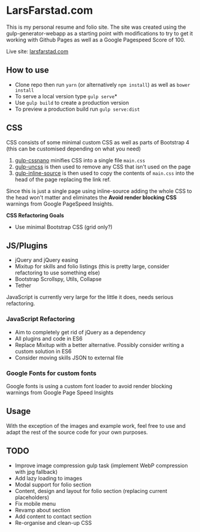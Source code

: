 # LarsFarstad.com

This is my personal resume and folio site. The site was created using the gulp-generator-webapp as a starting point with modifications to try to get it working with Github Pages as well as a Google Pagespeed Score of 100.  

Live site: [larsfarstad.com](https://larsfarstad.com)

## How to use

* Clone repo then run `yarn` (or alternatively `npm install`) as well as `bower install`
* To serve a local version type `gulp serve`* 
* Use `gulp build` to create a production version 
* To preview a production build run `gulp serve:dist`

## CSS 

CSS consists of some minimal custom CSS as well as parts of Bootstrap 4 (this can be customised depending on what you need)

1. [gulp-cssnano](https://github.com/ben-eb/gulp-cssnano) minifies CSS into a single file `main.css` 
2. [gulp-uncss](https://github.com/ben-eb/gulp-uncss) is then used to remove any CSS that isn't used on the page 
3. [gulp-inline-source](https://github.com/fmal/gulp-inline-source) is then used to copy the contents of `main.css` into the head of the page replacing the link ref.

Since this is just a single page using inline-source adding the whole CSS to the head won't matter and eliminates the **Avoid render blocking CSS** warnings from Google PageSpeed Insights.

**CSS Refactoring Goals**

* Use minimal Bootstrap CSS (grid only?)

## JS/Plugins 

* jQuery and jQuery easing
* Mixitup for skills and folio listings (this is pretty large, consider refactoring to use something else)
* Bootstrap Scrollspy, Utils, Collapse
* Tether

JavaScript is currently very large for the little it does, needs serious refactoring.

### JavaScript Refactoring

* Aim to completely get rid of jQuery as a dependency
* All plugins and code in ES6
* Replace Mixitup with a better alternative. Possibly consider writing a custom solution in ES6
* Consider moving skills JSON to external file 

### Google Fonts for custom fonts 

Google fonts is using a custom font loader to avoid render blocking warnings from Google Page Speed Insights

## Usage

With the exception of the images and example work, feel free to use and adapt the rest of the source code for your own purposes. 


## TODO

* Improve image compression gulp task (implement WebP compression with jpg fallback)
* Add lazy loading to images
* Modal support for folio section  
* Content, design and layout for folio section (replacing current placeholders)
* Fix mobile menu
* Revamp about section
* Add content to contact section
* Re-organise and clean-up CSS
